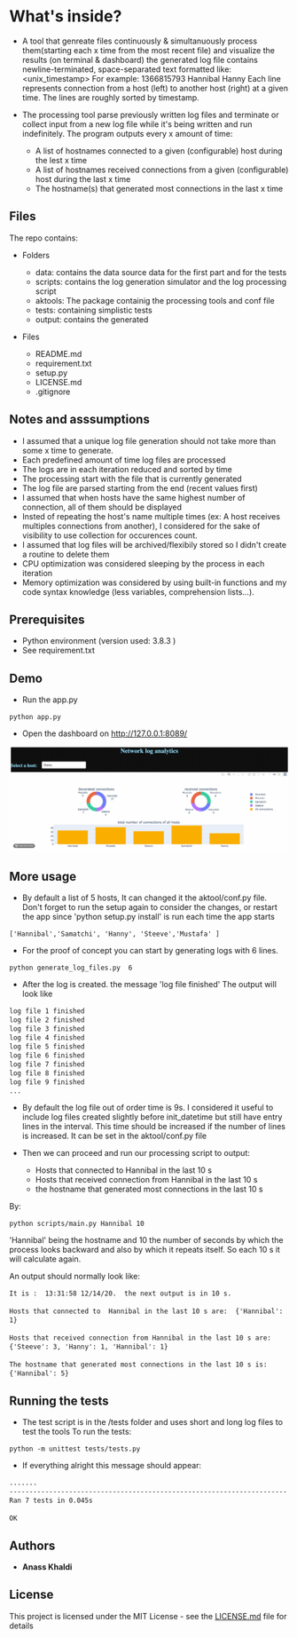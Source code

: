 # What's inside?

*  A tool that genreate files continuously & simultanuously process them(starting each x time from the most recent file) and visualize the results (on terminal & dashboard)
    the generated log file contains newline-terminated, space-separated text formatted like:
    <unix_timestamp> <hostname> <hostname>
    For example:
    1366815793 Hannibal  Hanny
    Each line represents connection from a host (left) to another host (right) at a given time. The lines are roughly sorted by timestamp.

*   The processing  tool  parse previously written log files and terminate or collect input from a new log file while it's being written and run indefinitely.
The program outputs every x  amount of time:
    *  A list of hostnames connected to a given (configurable) host during the lest x time
    *  A list of hostnames received connections from a given (configurable) host during the last x time 
    *  The hostname(s) that generated most connections in the last x time

## Files
The repo contains:
*  Folders 
    *  data: contains the data source data for the first part and for the tests
    *  scripts: contains the log generation simulator and the log processing script
    *  aktools: The package containig the processing tools and conf file
    *  tests: containing simplistic tests
    *  output: contains the generated 
    
*  Files
   *   README.md
   *   requirement.txt
   *   setup.py
   *   LICENSE.md
   *   .gitignore


## Notes and asssumptions 

*   I assumed that a unique log file generation should not take more than some x time to generate.
*   Each predefined amount of time log files are processed
*   The logs are in each iteration reduced and sorted by time
*   The processing start with the file that is currently generated
*   The log file are parsed starting from the end (recent values first)
*   I assumed that when hosts have the same highest number of connection, all of them should be displayed
*   Insted of repeating the host's name multiple times (ex: A host receives multiples connections from another), I considered for the sake of visibility to use collection for occurences count.
*   I assumed that log files will be archived/flexibily stored so I didn't create a routine to delete them 
*   CPU optimization was considered sleeping by the process in each iteration
*   Memory optimization was considered by using built-in functions and my code syntax knowledge (less variables, comprehension lists...).


## Prerequisites

*   Python environment (version used: 3.8.3 )
*   See requirement.txt


## Demo 

*   Run the app.py

```
python app.py
```
*   Open the dashboard on http://127.0.0.1:8089/

![Alt Text](data/picgif.gif)

## More usage
*   By default a list of 5 hosts, It can changed it the aktool/conf.py file. Don't forget to run the setup again to consider the changes, or restart the app since  'python setup.py install' is run each time the app starts

```
['Hannibal','Samatchi', 'Hanny', 'Steeve','Mustafa' ]
```


*   For the proof of concept you can start by generating logs with 6 lines.
```
python generate_log_files.py  6
```
*   After the log is created. the message 'log file <index> finished'
The output will look like
```
log file 1 finished
log file 2 finished
log file 3 finished
log file 4 finished
log file 5 finished
log file 6 finished
log file 7 finished
log file 8 finished
log file 9 finished
...
```

*   By default the log file out of order time is 9s. I considered it useful to include log files created slightly before init_datetime but still have entry lines in the interval. This time should be increased if the number of lines is increased.
It can be set in the aktool/conf.py file

*   Then we can proceed and run our processing script to output:
    *    Hosts that connected to  Hannibal in the last 10 s
    *    Hosts that received connection from Hannibal in the last 10 s
    *    the hostname that generated most connections in the last 10 s

By:

```
python scripts/main.py Hannibal 10
```
'Hannibal' being the hostname and 10 the number of seconds by which the process looks backward and also by which it repeats itself.
So each 10 s it will calculate again.

An output should normally look like:
```
It is :  13:31:58 12/14/20.  the next output is in 10 s. 

Hosts that connected to  Hannibal in the last 10 s are:  {'Hannibal': 1} 

Hosts that received connection from Hannibal in the last 10 s are:  {'Steeve': 3, 'Hanny': 1, 'Hannibal': 1} 

The hostname that generated most connections in the last 10 s is:  {'Hannibal': 5}
```

## Running the tests

*   The test script is in the /tests folder and uses short and long log files to test the tools
To run the tests: 
```
python -m unittest tests/tests.py
```
*   If everything alright this message should appear:

```
.......
----------------------------------------------------------------------
Ran 7 tests in 0.045s

OK
```


## Authors

* **Anass Khaldi** 


## License

This project is licensed under the MIT License - see the [LICENSE.md](LICENSE.md) file for details

